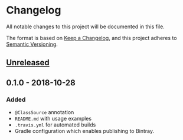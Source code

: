 # Changelog

All notable changes to this project will be documented in this file.

The format is based on [Keep
a Changelog](https://keepachangelog.com/en/1.0.0/), and this project
adheres to [Semantic Versioning](https://semver.org/spec/v2.0.0.html).

## [Unreleased]

## 0.1.0 - 2018-10-28

### Added

* `@ClassSource` annotation
* `README.md` with usage examples
* `.travis.yml` for automated builds
* Gradle configuration which enables publishing to Bintray.

[Unreleased]: https://github.com/fhofherr/junit5-class-source/compare/v0.1.0...HEAD
